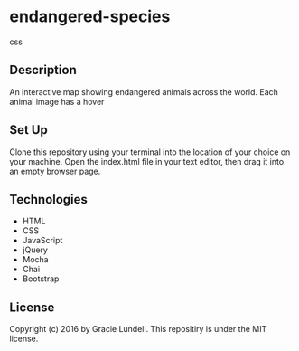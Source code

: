 # endangered-species
css


## Description
An interactive map showing endangered animals across the world. Each animal image has a hover 

## Set Up
Clone this repository using your terminal into the location of your choice on your machine. Open the index.html file in your text editor, then drag it into an empty browser page.

## Technologies
- HTML
- CSS
- JavaScript
- jQuery
- Mocha
- Chai
- Bootstrap

## License
Copyright (c) 2016 by Gracie Lundell. This repositiry is under the MIT license.
